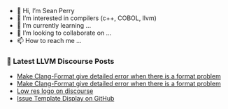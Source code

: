 - 👋 Hi, I’m Sean Perry
- 👀 I’m interested in compilers (c++, COBOL, llvm)
- 🌱 I’m currently learning ...
- 💞️ I’m looking to collaborate on ...
- 📫 How to reach me ...

<!---
s66perry/s66perry is a ✨ special ✨ repository because its `README.md` (this file) appears on your GitHub profile.
You can click the Preview link to take a look at your changes.
--->
### 📕 Latest LLVM Discourse Posts

<!-- DISCOURSE-LLVM:START -->
- [Make Clang-Format give detailed error when there is a format problem](https://llvm.discourse.group/t/make-clang-format-give-detailed-error-when-there-is-a-format-problem/5124/4)
- [Make Clang-Format give detailed error when there is a format problem](https://llvm.discourse.group/t/make-clang-format-give-detailed-error-when-there-is-a-format-problem/5124/3)
- [Low res logo on discourse](https://llvm.discourse.group/t/low-res-logo-on-discourse/5371/9)
- [Issue Template Display on GitHub](https://llvm.discourse.group/t/issue-template-display-on-github/5579/1)
<!-- DISCOURSE-LLVM:END -->
